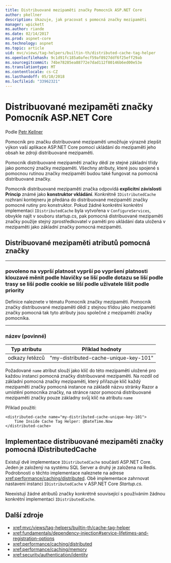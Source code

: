 ```yaml
---
title: Distribuované mezipaměti značky Pomocník ASP.NET Core
author: pkellner
description: Ukazuje, jak pracovat s pomocná značky mezipaměti
manager: wpickett
ms.author: riande
ms.date: 02/14/2017
ms.prod: aspnet-core
ms.technology: aspnet
ms.topic: article
uid: mvc/views/tag-helpers/builtin-th/distributed-cache-tag-helper
ms.openlocfilehash: 9c1d91fc185a0afecf59af8927ddf6f25eff29ab
ms.sourcegitcommit: 74be78285ea88772e7dad112f80146b6ed00e53e
ms.translationtype: MT
ms.contentlocale: cs-CZ
ms.lasthandoff: 05/10/2018
ms.locfileid: "33962321"
---
```

# <a name="distributed-cache-tag-helper-in-aspnet-core"></a>Distribuované mezipaměti značky Pomocník ASP.NET Core

Podle [Petr Kellner](http://peterkellner.net) 

Pomocník pro značku distribuované mezipaměti umožňuje výrazně zlepšit výkon vaší aplikace ASP.NET Core pomocí ukládání do mezipaměti jeho obsah ke zdroji distribuované mezipaměti.

Pomocník distribuované mezipaměti značky dědí ze stejné základní třídy jako pomocný značky mezipaměti. Všechny atributy, které jsou spojené s pomocnou rutinou značky mezipaměti budou také fungovat na pomocná distribuované značky.

Pomocník distribuované mezipaměti značka odpovídá **explicitní závislosti Princip** známé jako **konstruktor vkládání**. Konkrétně `IDistributedCache` rozhraní kontejneru je předána do distribuované mezipaměti značky pomocné rutiny pro konstruktor. Pokud žádné konkrétní konkrétní implementaci `IDistributedCache` byla vytvořena v `ConfigureServices`, obvykle najít v souboru startup.cs, pak pomocná distribuované mezipaměti značky použije stejný zprostředkovatel v paměti pro ukládání data uložená v mezipaměti jako základní značky pomocná mezipaměti.

## <a name="distributed-cache-tag-helper-attributes"></a>Distribuované mezipaměti atributů pomocná značky

- - -

### <a name="enabled-expires-on-expires-after-expires-sliding-vary-by-header-vary-by-query-vary-by-route-vary-by-cookie-vary-by-user-vary-by-priority"></a>povoleno na vyprší platnost vyprší po vypršení platnosti klouzavé měnit podle hlavičky se liší podle dotazu se liší podle trasy se liší podle cookie se liší podle uživatele lišit podle priority

Definice naleznete v tématu Pomocník značky mezipaměti. Pomocník značky distribuované mezipaměti dědí z stejnou třídou jako mezipaměti značky pomocná tak tyto atributy jsou společné z mezipaměti značky pomocníka.

- - -

### <a name="name-required"></a>název (povinné)

| Typ atributu    | Příklad hodnoty     |
|----------------   |----------------   |
| odkazy řetězců    | "my-distributed-cache-unique-key-101"     |

Požadované `name` atribut slouží jako klíč do této mezipaměti uložené pro každou instanci pomocná značky distribuované mezipaměti. Na rozdíl od základní pomocná značky mezipaměti, který přiřazuje klíč každý mezipaměti značky pomocná instance na základě názvu stránky Razor a umístění pomocníka značky, na stránce razor pomocná distribuované mezipaměti značky pouze základny svůj klíč na atributu `name`

Příklad použití:

```cshtml
<distributed-cache name="my-distributed-cache-unique-key-101">
    Time Inside Cache Tag Helper: @DateTime.Now
</distributed-cache>
```

## <a name="distributed-cache-tag-helper-idistributedcache-implementations"></a>Implementace distribuované mezipaměti značky pomocná IDistributedCache

Existují dvě implementace `IDistributedCache` součástí ASP.NET Core. Jeden je založený na systému SQL Server a druhý je založena na Redis. Podrobnosti o těchto implementace naleznete na adrese <xref:performance/caching/distributed>. Obě implementace zahrnovat nastavení instanci `IDistributedCache` v ASP.NET Core *Startup.cs*.

Neexistují žádné atributů značky konkrétně související s používáním žádnou konkrétní implementaci `IDistributedCache`.

## <a name="additional-resources"></a>Další zdroje

* <xref:mvc/views/tag-helpers/builtin-th/cache-tag-helper>
* <xref:fundamentals/dependency-injection#service-lifetimes-and-registration-options>
* <xref:performance/caching/distributed>
* <xref:performance/caching/memory>
* <xref:security/authentication/identity>
